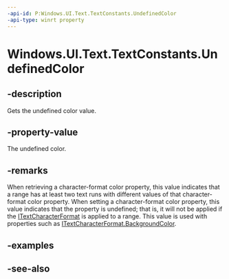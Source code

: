 ```yaml
---
-api-id: P:Windows.UI.Text.TextConstants.UndefinedColor
-api-type: winrt property
---
```


<!-- Property syntax
public Windows.UI.Color UndefinedColor { get; }
-->

# Windows.UI.Text.TextConstants.UndefinedColor

## -description
Gets the undefined color value.



## -property-value
The undefined color.

## -remarks
When retrieving a character-format color property, this value indicates that a range has at least two text runs with different values of that character-format color property. When setting a character-format color property, this value indicates that the property is undefined; that is, it will not be applied if the [ITextCharacterFormat](itextcharacterformat.md) is applied to a range. This value is used with properties such as [ITextCharacterFormat.BackgroundColor](itextcharacterformat_backgroundcolor.md).

## -examples

## -see-also
